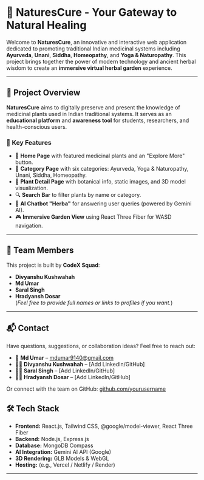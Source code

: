 # 🌿 NaturesCure - Your Gateway to Natural Healing

Welcome to **NaturesCure**, an innovative and interactive web application dedicated to promoting traditional Indian medicinal systems including **Ayurveda**, **Unani**, **Siddha**, **Homeopathy**, and **Yoga & Naturopathy**. This project brings together the power of modern technology and ancient herbal wisdom to create an **immersive virtual herbal garden** experience.

---

## 🌱 Project Overview

**NaturesCure** aims to digitally preserve and present the knowledge of medicinal plants used in Indian traditional systems. It serves as an **educational platform** and **awareness tool** for students, researchers, and health-conscious users.

### 🔑 Key Features
- 🏡 **Home Page** with featured medicinal plants and an "Explore More" button.
- 🌿 **Category Page** with six categories: Ayurveda, Yoga & Naturopathy, Unani, Siddha, Homeopathy.
- 🧪 **Plant Detail Page** with botanical info, static images, and 3D model visualization.
- 🔍 **Search Bar** to filter plants by name or category.
- 🧠 **AI Chatbot "Herba"** for answering user queries (powered by Gemini AI).
- 🎮 **Immersive Garden View** using React Three Fiber for WASD navigation.

---

## 👥 Team Members

This project is built by **CodeX Squad**:

- **Divyanshu Kushwahah**  
- **Md Umar**  
- **Saral Singh**  
- **Hradyansh Dosar**  
(*Feel free to provide full names or links to profiles if you want.*)

---
## 📬 Contact

Have questions, suggestions, or collaboration ideas? Feel free to reach out:

- 📧 **Md Umar** – [mdumar9140@gmail.com](mailto:mdumar9140@gmail.com)  
- 🧑‍💻 **Divyanshu Kushwahah** – [Add LinkedIn/GitHub]  
- 👨‍💻 **Saral Singh** – [Add LinkedIn/GitHub]  
- 👨‍💻 **Hradyansh Dosar** – [Add LinkedIn/GitHub]

Or connect with the team on GitHub: [github.com/yourusername](https://github.com/yourusername)


## 🛠️ Tech Stack

- **Frontend:** React.js, Tailwind CSS, @google/model-viewer, React Three Fiber  
- **Backend:** Node.js, Express.js  
- **Database:** MongoDB Compass  
- **AI Integration:** Gemini AI API (Google)  
- **3D Rendering:** GLB Models & WebGL  
- **Hosting:** (e.g., Vercel / Netlify / Render)

---
